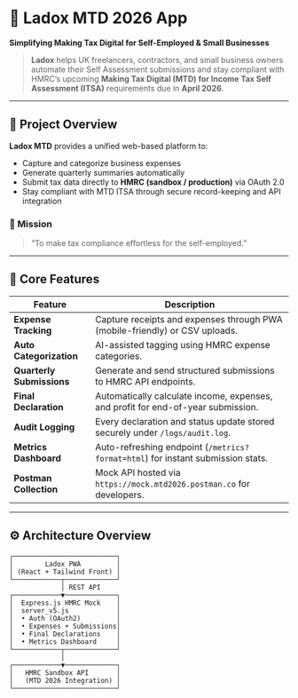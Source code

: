 # 🧾 Ladox MTD 2026 App  
**Simplifying Making Tax Digital for Self-Employed & Small Businesses**

> **Ladox** helps UK freelancers, contractors, and small business owners automate their Self Assessment submissions and stay compliant with HMRC’s upcoming **Making Tax Digital (MTD) for Income Tax Self Assessment (ITSA)** requirements due in **April 2026**.

---

## 🚀 Project Overview

**Ladox MTD** provides a unified web-based platform to:
- Capture and categorize business expenses  
- Generate quarterly summaries automatically  
- Submit tax data directly to **HMRC (sandbox / production)** via OAuth 2.0  
- Stay compliant with MTD ITSA through secure record-keeping and API integration  

### 🎯 Mission
> “To make tax compliance effortless for the self-employed.”

---

## 🧩 Core Features

| Feature | Description |
|----------|--------------|
| **Expense Tracking** | Capture receipts and expenses through PWA (mobile-friendly) or CSV uploads. |
| **Auto Categorization** | AI-assisted tagging using HMRC expense categories. |
| **Quarterly Submissions** | Generate and send structured submissions to HMRC API endpoints. |
| **Final Declaration** | Automatically calculate income, expenses, and profit for end-of-year submission. |
| **Audit Logging** | Every declaration and status update stored securely under `/logs/audit.log`. |
| **Metrics Dashboard** | Auto-refreshing endpoint (`/metrics?format=html`) for instant submission stats. |
| **Postman Collection** | Mock API hosted via `https://mock.mtd2026.postman.co` for developers. |

---

## ⚙️ Architecture Overview

```plaintext
┌──────────────────────────┐
│        Ladox PWA         │
│ (React + Tailwind Front) │
└────────────┬─────────────┘
             │ REST API
┌────────────▼─────────────┐
│  Express.js HMRC Mock    │
│  server_v5.js            │
│  • Auth (OAuth2)         │
│  • Expenses + Submissions│
│  • Final Declarations    │
│  • Metrics Dashboard     │
└────────────┬─────────────┘
             │
┌────────────▼─────────────┐
│   HMRC Sandbox API       │
│   (MTD 2026 Integration) │
└──────────────────────────┘

